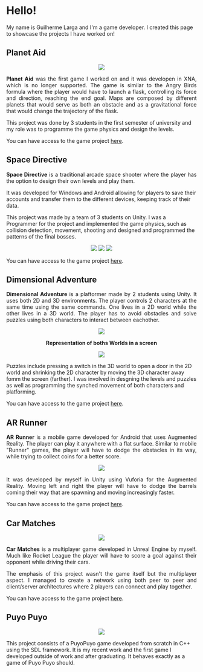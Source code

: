 # Hello!

My name is Guilherme Larga and I'm a game developer. I created this page to showcase the projects I have worked on!

## Planet Aid

<p align="center">
<img src="https://i.imgur.com/uQbbDKd.png">
</p>
  
<p align="justify"><strong>Planet Aid</strong> was the first game I worked on and it was developen in XNA, which is no longer supported. The game is similar to the Angry Birds formula where the player would have to launch a flask, controlling its force and direction, reaching the end goal. Maps are composed by different planets that would serve as both an obstacle and as a gravitational force that would change the trajectory of the flask.</p>

<p align="justify">
  
This project was done by 3 students in the first semester of university and my role was to programme the game physics and design the levels. 

</p>

You can have access to the game project [here](https://github.com/SirDonutz/PlanetAid-Code).

## Space Directive

<p align="justify"> <strong>Space Directive</strong> is a traditional arcade space shooter where the player has the option to design their own levels and play them.
  
</p>

<p align="justify">
  
It was developed for Windows and Android allowing for players to save their accounts and transfer them to the different devices, keeping track of their data.

</p>

<p align="justify">

This project was made by a team of 3 students on Unity. I was a Programmer for the project and implemented the game physics, such as collision detection, movement, shooting and designed and programmed the patterns of the final bosses.

</p>

<p align="center">

<img src="https://i.imgur.com/YU0zLYp.png">

<img src="https://i.imgur.com/Ifr4PCj.png">

<img src="https://i.imgur.com/L9VghFe.png">

</p>

You can have access to the game project [here](https://github.com/Guister/Space-Directive).


## Dimensional Adventure

<p align="justify"> <strong>Dimensional Adventure</strong> is a plaftormer made by 2 students using Unity. It uses both 2D and 3D environments. The player controls 2 characters at the same time using the same commands. One lives in a 2D world while the other lives in a 3D world. The player has to avoid obstacles and solve puzzles using both characters to interact between eachother.
  
</p>

<p align="center">
<img src="https://i.imgur.com/aXMqX6r.png">
</p>

<p align="center"> <strong> Representation of boths Worlds in a screen </strong> </p>
  
<p align="center">
<img src="https://i.imgur.com/0iKyHtl.png">
</p>

<p align="justify">

Puzzles include pressing a switch in the 3D world to open a door in the 2D world and shrinking the 2D character by moving the 3D character away fomm the screen (farther). I was involved in desgning the levels and puzzles as well as programming the synched movement of both characters and platforming.

</p>

You can have access to the game project [here](https://github.com/Guister/2D3D-Project).

## AR Runner

<p align="justify"> <strong>AR Runner</strong> is a mobile game developed for Android that uses Augmented Reality. The player can play it anywhere with a flat surface. Similar to mobile "Runner" games, the player will have to dodge the obstacles in its way, while trying to collect coins for a better score.
  
</p>

<p align="center">
<img src="https://i.imgur.com/bbusohl.png">
</p>

<p align="justify"> It was developed by myself in Unity using Vuforia for the Augmented Reality. Moving left and right the player will have to dodge the barrels coming their way that are spawning and moving increasingly faster.
  
</p>

You can have access to the game project [here](https://github.com/Guister/AR-Project).

## Car Matches

<p align="center">
<img src="https://i.imgur.com/7uj5CtH.png">
</p>

<p align="justify"> <strong>Car Matches</strong> is a multiplayer game developed in Unreal Engine by myself. Much like Rocket League the player will have to score a goal against their opponent while driving their cars. 

</p>

<p align="justify"> The emphasis of this project wasn't the game itself but the multiplayer aspect. I managed to create a network using both peer to peer and client/server architectures where 2 players can connect and play together.
  
  </p>

You can have access to the game project [here](https://github.com/Guister/Multiplayer-Project-2).



## Puyo Puyo

<p align="center">
<img src="https://i.imgur.com/R7VpDun.png">
</p>

This project consists of a PuyoPuyo game developed from scratch in C++ using the SDL framework. It is my recent work and the first game I developed outside of work and after graduating. It behaves exactly as a game of Puyo Puyo should.
